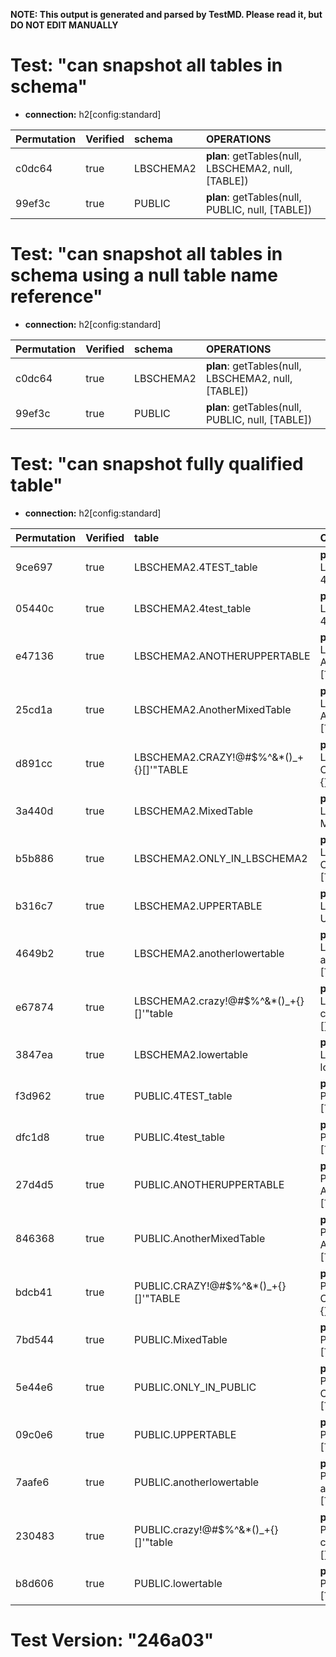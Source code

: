 **NOTE: This output is generated and parsed by TestMD. Please read it, but DO NOT EDIT MANUALLY**

# Test: "can snapshot all tables in schema" #

- **connection:** h2[config:standard]

| Permutation | Verified | schema    | OPERATIONS
| :---------- | :------- | :-------- | :------
| c0dc64      | true     | LBSCHEMA2 | **plan**: getTables(null, LBSCHEMA2, null, [TABLE])
| 99ef3c      | true     | PUBLIC    | **plan**: getTables(null, PUBLIC, null, [TABLE])

# Test: "can snapshot all tables in schema using a null table name reference" #

- **connection:** h2[config:standard]

| Permutation | Verified | schema    | OPERATIONS
| :---------- | :------- | :-------- | :------
| c0dc64      | true     | LBSCHEMA2 | **plan**: getTables(null, LBSCHEMA2, null, [TABLE])
| 99ef3c      | true     | PUBLIC    | **plan**: getTables(null, PUBLIC, null, [TABLE])

# Test: "can snapshot fully qualified table" #

- **connection:** h2[config:standard]

| Permutation | Verified | table                                   | OPERATIONS
| :---------- | :------- | :-------------------------------------- | :------
| 9ce697      | true     | LBSCHEMA2.4TEST_table                   | **plan**: getTables(null, LBSCHEMA2, 4TEST\_table, [TABLE])
| 05440c      | true     | LBSCHEMA2.4test_table                   | **plan**: getTables(null, LBSCHEMA2, 4test\_table, [TABLE])
| e47136      | true     | LBSCHEMA2.ANOTHERUPPERTABLE             | **plan**: getTables(null, LBSCHEMA2, ANOTHERUPPERTABLE, [TABLE])
| 25cd1a      | true     | LBSCHEMA2.AnotherMixedTable             | **plan**: getTables(null, LBSCHEMA2, AnotherMixedTable, [TABLE])
| d891cc      | true     | LBSCHEMA2.CRAZY!@#\$%^&*()_+{}[]'"TABLE | **plan**: getTables(null, LBSCHEMA2, CRAZY!@#\\$\%^&*()\_+{}[]'"TABLE, [TABLE])
| 3a440d      | true     | LBSCHEMA2.MixedTable                    | **plan**: getTables(null, LBSCHEMA2, MixedTable, [TABLE])
| b5b886      | true     | LBSCHEMA2.ONLY_IN_LBSCHEMA2             | **plan**: getTables(null, LBSCHEMA2, ONLY\_IN\_LBSCHEMA2, [TABLE])
| b316c7      | true     | LBSCHEMA2.UPPERTABLE                    | **plan**: getTables(null, LBSCHEMA2, UPPERTABLE, [TABLE])
| 4649b2      | true     | LBSCHEMA2.anotherlowertable             | **plan**: getTables(null, LBSCHEMA2, anotherlowertable, [TABLE])
| e67874      | true     | LBSCHEMA2.crazy!@#\$%^&*()_+{}[]'"table | **plan**: getTables(null, LBSCHEMA2, crazy!@#\\$\%^&*()\_+{}[]'"table, [TABLE])
| 3847ea      | true     | LBSCHEMA2.lowertable                    | **plan**: getTables(null, LBSCHEMA2, lowertable, [TABLE])
| f3d962      | true     | PUBLIC.4TEST_table                      | **plan**: getTables(null, PUBLIC, 4TEST\_table, [TABLE])
| dfc1d8      | true     | PUBLIC.4test_table                      | **plan**: getTables(null, PUBLIC, 4test\_table, [TABLE])
| 27d4d5      | true     | PUBLIC.ANOTHERUPPERTABLE                | **plan**: getTables(null, PUBLIC, ANOTHERUPPERTABLE, [TABLE])
| 846368      | true     | PUBLIC.AnotherMixedTable                | **plan**: getTables(null, PUBLIC, AnotherMixedTable, [TABLE])
| bdcb41      | true     | PUBLIC.CRAZY!@#\$%^&*()_+{}[]'"TABLE    | **plan**: getTables(null, PUBLIC, CRAZY!@#\\$\%^&*()\_+{}[]'"TABLE, [TABLE])
| 7bd544      | true     | PUBLIC.MixedTable                       | **plan**: getTables(null, PUBLIC, MixedTable, [TABLE])
| 5e44e6      | true     | PUBLIC.ONLY_IN_PUBLIC                   | **plan**: getTables(null, PUBLIC, ONLY\_IN\_PUBLIC, [TABLE])
| 09c0e6      | true     | PUBLIC.UPPERTABLE                       | **plan**: getTables(null, PUBLIC, UPPERTABLE, [TABLE])
| 7aafe6      | true     | PUBLIC.anotherlowertable                | **plan**: getTables(null, PUBLIC, anotherlowertable, [TABLE])
| 230483      | true     | PUBLIC.crazy!@#\$%^&*()_+{}[]'"table    | **plan**: getTables(null, PUBLIC, crazy!@#\\$\%^&*()\_+{}[]'"table, [TABLE])
| b8d606      | true     | PUBLIC.lowertable                       | **plan**: getTables(null, PUBLIC, lowertable, [TABLE])

# Test Version: "246a03" #